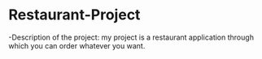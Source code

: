 # Restaurant-Project
-Description of the project:
my project is a restaurant application through which you can order whatever you want.
